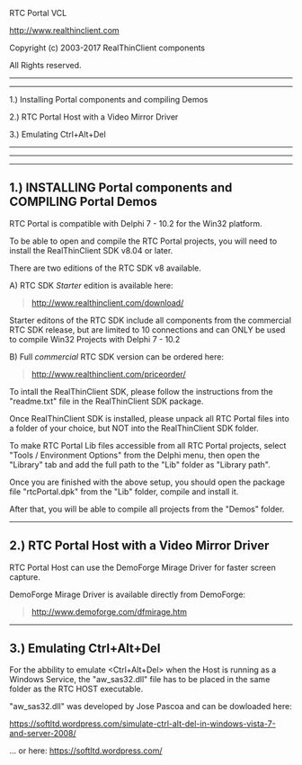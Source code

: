 RTC Portal VCL

http://www.realthinclient.com

Copyright (c) 2003-2017 RealThinClient components

All Rights reserved.

--------------------------------
********************************

1.) Installing Portal components and compiling Demos

2.) RTC Portal Host with a Video Mirror Driver

3.) Emulating Ctrl+Alt+Del

********************************
--------------------------------

--------------------------------------------------------
1.) INSTALLING Portal components and COMPILING Portal Demos
--------------------------------------------------------

RTC Portal is compatible with Delphi 7 - 10.2 for the Win32 platform.

To be able to open and compile the RTC Portal projects, 
you will need to install the RealThinClient SDK v8.04 or later.

There are two editions of the RTC SDK v8 available.

A) RTC SDK *Starter* edition is available here:
  > http://www.realthinclient.com/download/

Starter editons of the RTC SDK include all components from the
commercial RTC SDK release, but are limited to 10 connections and
can ONLY be used to compile Win32 Projects with Delphi 7 - 10.2

B) Full *commercial* RTC SDK version can be ordered here:
  > http://www.realthinclient.com/priceorder/

To intall the RealThinClient SDK, please follow the instructions
from the "readme.txt" file in the RealThinClient SDK package.

Once RealThinClient SDK is installed, please unpack all RTC Portal files
into a folder of your choice, but NOT into the RealThinClient SDK folder.

To make RTC Portal Lib files accessible from all RTC Portal projects,
select "Tools / Environment Options" from the Delphi menu, then open
the "Library" tab and add the full path to the "Lib" folder as "Library path".

Once you are finished with the above setup, you should open the package
file "rtcPortal.dpk" from the "Lib" folder, compile and install it.

After that, you will be able to compile all projects from the "Demos" folder.

-----------------------------------------------
2.) RTC Portal Host with a Video Mirror Driver
-----------------------------------------------

RTC Portal Host can use the DemoForge Mirage Driver for faster screen capture.

DemoForge Mirage Driver is available directly from DemoForge:
> http://www.demoforge.com/dfmirage.htm


-----------------------------------------------
3.) Emulating Ctrl+Alt+Del
-----------------------------------------------

For the abbility to emulate <Ctrl+Alt+Del> when the Host is running as a Windows Service,
the "aw_sas32.dll" file has to be placed in the same folder as the RTC HOST executable.

"aw_sas32.dll" was developed by Jose Pascoa and can be dowloaded here:

https://softltd.wordpress.com/simulate-ctrl-alt-del-in-windows-vista-7-and-server-2008/

... or here:
https://softltd.wordpress.com/
